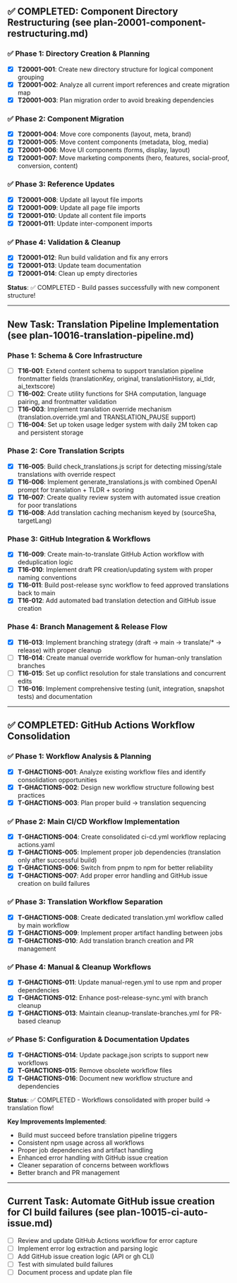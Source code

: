 ## ✅ COMPLETED: Component Directory Restructuring (see plan-20001-component-restructuring.md)

### ✅ Phase 1: Directory Creation & Planning
- [x] **T20001-001**: Create new directory structure for logical component grouping
- [x] **T20001-002**: Analyze all current import references and create migration map
- [x] **T20001-003**: Plan migration order to avoid breaking dependencies

### ✅ Phase 2: Component Migration
- [x] **T20001-004**: Move core components (layout, meta, brand)
- [x] **T20001-005**: Move content components (metadata, blog, media)
- [x] **T20001-006**: Move UI components (forms, display, layout)
- [x] **T20001-007**: Move marketing components (hero, features, social-proof, conversion, content)

### ✅ Phase 3: Reference Updates
- [x] **T20001-008**: Update all layout file imports
- [x] **T20001-009**: Update all page file imports  
- [x] **T20001-010**: Update all content file imports
- [x] **T20001-011**: Update inter-component imports

### ✅ Phase 4: Validation & Cleanup
- [x] **T20001-012**: Run build validation and fix any errors
- [x] **T20001-013**: Update team documentation
- [x] **T20001-014**: Clean up empty directories

**Status**: ✅ COMPLETED - Build passes successfully with new component structure!

---

## New Task: Translation Pipeline Implementation (see plan-10016-translation-pipeline.md)

### Phase 1: Schema & Core Infrastructure
- [ ] **T16-001**: Extend content schema to support translation pipeline frontmatter fields (translationKey, original, translationHistory, ai_tldr, ai_textscore)
- [ ] **T16-002**: Create utility functions for SHA computation, language pairing, and frontmatter validation
- [ ] **T16-003**: Implement translation override mechanism (translation.override.yml and TRANSLATION_PAUSE support)
- [ ] **T16-004**: Set up token usage ledger system with daily 2M token cap and persistent storage

### Phase 2: Core Translation Scripts  
- [x] **T16-005**: Build check_translations.js script for detecting missing/stale translations with override respect
- [x] **T16-006**: Implement generate_translations.js with combined OpenAI prompt for translation + TLDR + scoring
- [x] **T16-007**: Create quality review system with automated issue creation for poor translations
- [x] **T16-008**: Add translation caching mechanism keyed by (sourceSha, targetLang)

### Phase 3: GitHub Integration & Workflows
- [x] **T16-009**: Create main-to-translate GitHub Action workflow with deduplication logic
- [x] **T16-010**: Implement draft PR creation/updating system with proper naming conventions
- [x] **T16-011**: Build post-release sync workflow to feed approved translations back to main
- [x] **T16-012**: Add automated bad translation detection and GitHub issue creation

### Phase 4: Branch Management & Release Flow
- [x] **T16-013**: Implement branching strategy (draft → main → translate/* → release) with proper cleanup
- [ ] **T16-014**: Create manual override workflow for human-only translation branches
- [ ] **T16-015**: Set up conflict resolution for stale translations and concurrent edits
- [ ] **T16-016**: Implement comprehensive testing (unit, integration, snapshot tests) and documentation

---

## ✅ COMPLETED: GitHub Actions Workflow Consolidation

### ✅ Phase 1: Workflow Analysis & Planning
- [x] **T-GHACTIONS-001**: Analyze existing workflow files and identify consolidation opportunities
- [x] **T-GHACTIONS-002**: Design new workflow structure following best practices
- [x] **T-GHACTIONS-003**: Plan proper build → translation sequencing

### ✅ Phase 2: Main CI/CD Workflow Implementation  
- [x] **T-GHACTIONS-004**: Create consolidated ci-cd.yml workflow replacing actions.yaml
- [x] **T-GHACTIONS-005**: Implement proper job dependencies (translation only after successful build)
- [x] **T-GHACTIONS-006**: Switch from pnpm to npm for better reliability
- [x] **T-GHACTIONS-007**: Add proper error handling and GitHub issue creation on build failures

### ✅ Phase 3: Translation Workflow Separation
- [x] **T-GHACTIONS-008**: Create dedicated translation.yml workflow called by main workflow
- [x] **T-GHACTIONS-009**: Implement proper artifact handling between jobs
- [x] **T-GHACTIONS-010**: Add translation branch creation and PR management

### ✅ Phase 4: Manual & Cleanup Workflows
- [x] **T-GHACTIONS-011**: Update manual-regen.yml to use npm and proper dependencies
- [x] **T-GHACTIONS-012**: Enhance post-release-sync.yml with branch cleanup
- [x] **T-GHACTIONS-013**: Maintain cleanup-translate-branches.yml for PR-based cleanup

### ✅ Phase 5: Configuration & Documentation Updates
- [x] **T-GHACTIONS-014**: Update package.json scripts to support new workflows
- [x] **T-GHACTIONS-015**: Remove obsolete workflow files
- [x] **T-GHACTIONS-016**: Document new workflow structure and dependencies

**Status**: ✅ COMPLETED - Workflows consolidated with proper build → translation flow!

**Key Improvements Implemented**:
- Build must succeed before translation pipeline triggers
- Consistent npm usage across all workflows  
- Proper job dependencies and artifact handling
- Enhanced error handling with GitHub issue creation
- Cleaner separation of concerns between workflows
- Better branch and PR management

---

## Current Task: Automate GitHub issue creation for CI build failures (see plan-10015-ci-auto-issue.md)
- [ ] Review and update GitHub Actions workflow for error capture
- [ ] Implement error log extraction and parsing logic
- [ ] Add GitHub issue creation logic (API or gh CLI)
- [ ] Test with simulated build failures
- [ ] Document process and update plan file
